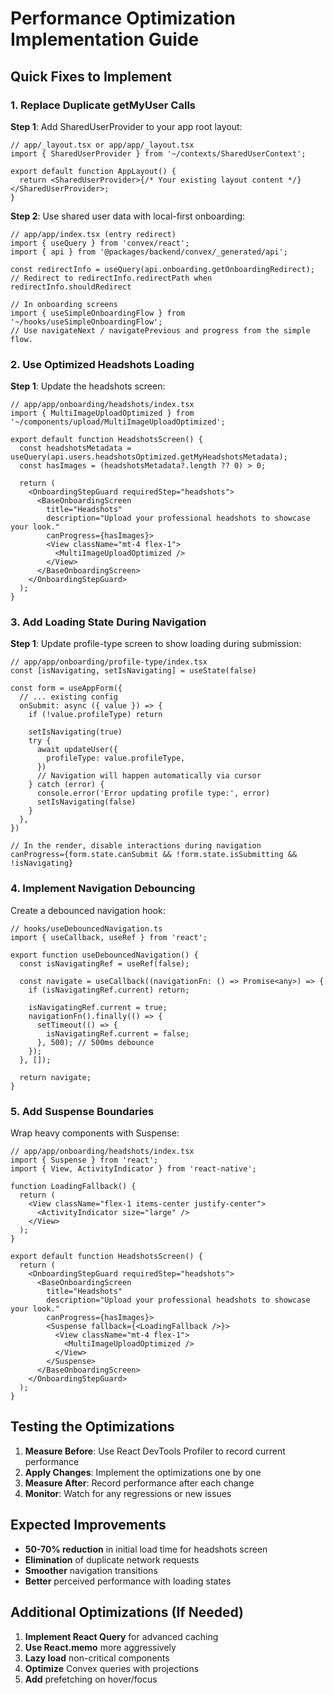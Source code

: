 # Performance Optimization Implementation Guide

## Quick Fixes to Implement

### 1. Replace Duplicate getMyUser Calls

**Step 1**: Add SharedUserProvider to your app root layout:

```tsx
// app/_layout.tsx or app/app/_layout.tsx
import { SharedUserProvider } from '~/contexts/SharedUserContext';

export default function AppLayout() {
  return <SharedUserProvider>{/* Your existing layout content */}</SharedUserProvider>;
}
```

**Step 2**: Use shared user data with local-first onboarding:

```tsx
// app/app/index.tsx (entry redirect)
import { useQuery } from 'convex/react';
import { api } from '@packages/backend/convex/_generated/api';

const redirectInfo = useQuery(api.onboarding.getOnboardingRedirect);
// Redirect to redirectInfo.redirectPath when redirectInfo.shouldRedirect
```

```tsx
// In onboarding screens
import { useSimpleOnboardingFlow } from '~/hooks/useSimpleOnboardingFlow';
// Use navigateNext / navigatePrevious and progress from the simple flow.
```

### 2. Use Optimized Headshots Loading

**Step 1**: Update the headshots screen:

```tsx
// app/app/onboarding/headshots/index.tsx
import { MultiImageUploadOptimized } from '~/components/upload/MultiImageUploadOptimized';

export default function HeadshotsScreen() {
  const headshotsMetadata = useQuery(api.users.headshotsOptimized.getMyHeadshotsMetadata);
  const hasImages = (headshotsMetadata?.length ?? 0) > 0;

  return (
    <OnboardingStepGuard requiredStep="headshots">
      <BaseOnboardingScreen
        title="Headshots"
        description="Upload your professional headshots to showcase your look."
        canProgress={hasImages}>
        <View className="mt-4 flex-1">
          <MultiImageUploadOptimized />
        </View>
      </BaseOnboardingScreen>
    </OnboardingStepGuard>
  );
}
```

### 3. Add Loading State During Navigation

**Step 1**: Update profile-type screen to show loading during submission:

```tsx
// app/app/onboarding/profile-type/index.tsx
const [isNavigating, setIsNavigating] = useState(false)

const form = useAppForm({
  // ... existing config
  onSubmit: async ({ value }) => {
    if (!value.profileType) return

    setIsNavigating(true)
    try {
      await updateUser({
        profileType: value.profileType,
      })
      // Navigation will happen automatically via cursor
    } catch (error) {
      console.error('Error updating profile type:', error)
      setIsNavigating(false)
    }
  },
})

// In the render, disable interactions during navigation
canProgress={form.state.canSubmit && !form.state.isSubmitting && !isNavigating}
```

### 4. Implement Navigation Debouncing

Create a debounced navigation hook:

```tsx
// hooks/useDebouncedNavigation.ts
import { useCallback, useRef } from 'react';

export function useDebouncedNavigation() {
  const isNavigatingRef = useRef(false);

  const navigate = useCallback((navigationFn: () => Promise<any>) => {
    if (isNavigatingRef.current) return;

    isNavigatingRef.current = true;
    navigationFn().finally(() => {
      setTimeout(() => {
        isNavigatingRef.current = false;
      }, 500); // 500ms debounce
    });
  }, []);

  return navigate;
}
```

### 5. Add Suspense Boundaries

Wrap heavy components with Suspense:

```tsx
// app/app/onboarding/headshots/index.tsx
import { Suspense } from 'react';
import { View, ActivityIndicator } from 'react-native';

function LoadingFallback() {
  return (
    <View className="flex-1 items-center justify-center">
      <ActivityIndicator size="large" />
    </View>
  );
}

export default function HeadshotsScreen() {
  return (
    <OnboardingStepGuard requiredStep="headshots">
      <BaseOnboardingScreen
        title="Headshots"
        description="Upload your professional headshots to showcase your look."
        canProgress={hasImages}>
        <Suspense fallback={<LoadingFallback />}>
          <View className="mt-4 flex-1">
            <MultiImageUploadOptimized />
          </View>
        </Suspense>
      </BaseOnboardingScreen>
    </OnboardingStepGuard>
  );
}
```

## Testing the Optimizations

1. **Measure Before**: Use React DevTools Profiler to record current performance
2. **Apply Changes**: Implement the optimizations one by one
3. **Measure After**: Record performance after each change
4. **Monitor**: Watch for any regressions or new issues

## Expected Improvements

- **50-70% reduction** in initial load time for headshots screen
- **Elimination** of duplicate network requests
- **Smoother** navigation transitions
- **Better** perceived performance with loading states

## Additional Optimizations (If Needed)

1. **Implement React Query** for advanced caching
2. **Use React.memo** more aggressively
3. **Lazy load** non-critical components
4. **Optimize** Convex queries with projections
5. **Add** prefetching on hover/focus
